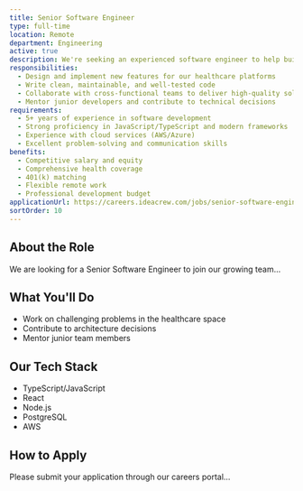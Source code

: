 ```yaml
---
title: Senior Software Engineer
type: full-time
location: Remote
department: Engineering
active: true
description: We're seeking an experienced software engineer to help build and maintain our healthcare technology platforms using modern web technologies.
responsibilities:
  - Design and implement new features for our healthcare platforms
  - Write clean, maintainable, and well-tested code
  - Collaborate with cross-functional teams to deliver high-quality solutions
  - Mentor junior developers and contribute to technical decisions
requirements:
  - 5+ years of experience in software development
  - Strong proficiency in JavaScript/TypeScript and modern frameworks
  - Experience with cloud services (AWS/Azure)
  - Excellent problem-solving and communication skills
benefits:
  - Competitive salary and equity
  - Comprehensive health coverage
  - 401(k) matching
  - Flexible remote work
  - Professional development budget
applicationUrl: https://careers.ideacrew.com/jobs/senior-software-engineer
sortOrder: 10
---
```


## About the Role

We are looking for a Senior Software Engineer to join our growing team...

## What You'll Do

- Work on challenging problems in the healthcare space
- Contribute to architecture decisions
- Mentor junior team members

## Our Tech Stack

- TypeScript/JavaScript
- React
- Node.js
- PostgreSQL
- AWS

## How to Apply

Please submit your application through our careers portal...
